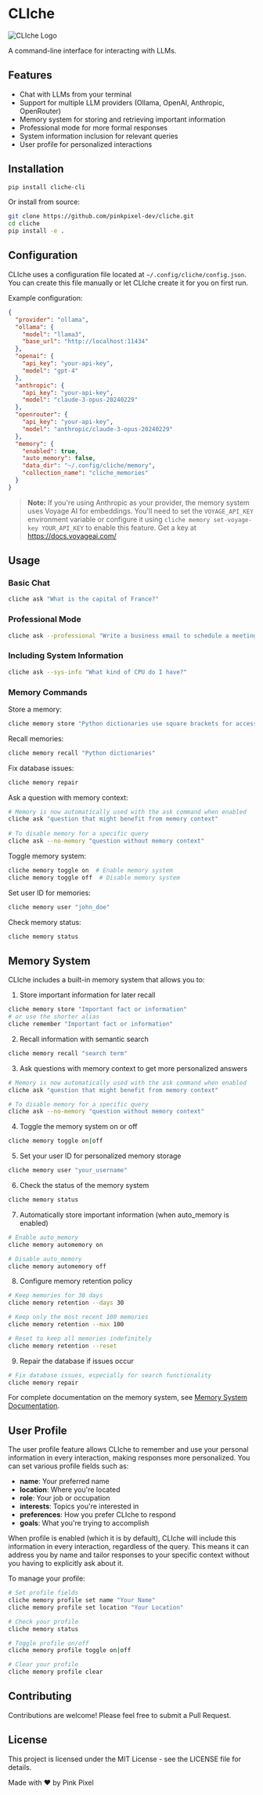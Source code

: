 # CLIche

![CLIche Logo](assets/logo.png)

A command-line interface for interacting with LLMs.

## Features

- Chat with LLMs from your terminal
- Support for multiple LLM providers (Ollama, OpenAI, Anthropic, OpenRouter)
- Memory system for storing and retrieving important information
- Professional mode for more formal responses
- System information inclusion for relevant queries
- User profile for personalized interactions

## Installation

```bash
pip install cliche-cli
```

Or install from source:

```bash
git clone https://github.com/pinkpixel-dev/cliche.git
cd cliche
pip install -e .
```

## Configuration

CLIche uses a configuration file located at `~/.config/cliche/config.json`. You can create this file manually or let CLIche create it for you on first run.

Example configuration:

```json
{
  "provider": "ollama",
  "ollama": {
    "model": "llama3",
    "base_url": "http://localhost:11434"
  },
  "openai": {
    "api_key": "your-api-key",
    "model": "gpt-4"
  },
  "anthropic": {
    "api_key": "your-api-key",
    "model": "claude-3-opus-20240229"
  },
  "openrouter": {
    "api_key": "your-api-key",
    "model": "anthropic/claude-3-opus-20240229"
  },
  "memory": {
    "enabled": true,
    "auto_memory": false,
    "data_dir": "~/.config/cliche/memory",
    "collection_name": "cliche_memories"
  }
}
```

> **Note:** If you're using Anthropic as your provider, the memory system uses Voyage AI for embeddings. You'll need to set the `VOYAGE_API_KEY` environment variable or configure it using `cliche memory set-voyage-key YOUR_API_KEY` to enable this feature. Get a key at https://docs.voyageai.com/

## Usage

### Basic Chat

```bash
cliche ask "What is the capital of France?"
```

### Professional Mode

```bash
cliche ask --professional "Write a business email to schedule a meeting."
```

### Including System Information

```bash
cliche ask --sys-info "What kind of CPU do I have?"
```

### Memory Commands

Store a memory:

```bash
cliche memory store "Python dictionaries use square brackets for accessing items."
```

Recall memories:

```bash
cliche memory recall "Python dictionaries"
```

Fix database issues:

```bash
cliche memory repair
```

Ask a question with memory context:

```bash
# Memory is now automatically used with the ask command when enabled
cliche ask "question that might benefit from memory context"
   
# To disable memory for a specific query
cliche ask --no-memory "question without memory context"
```

Toggle memory system:

```bash
cliche memory toggle on  # Enable memory system
cliche memory toggle off  # Disable memory system
```

Set user ID for memories:

```bash
cliche memory user "john_doe"
```

Check memory status:

```bash
cliche memory status
```

## Memory System

CLIche includes a built-in memory system that allows you to:

1. Store important information for later recall
```bash
cliche memory store "Important fact or information"
# or use the shorter alias
cliche remember "Important fact or information"
```

2. Recall information with semantic search
```bash
cliche memory recall "search term"
```

3. Ask questions with memory context to get more personalized answers
```bash
# Memory is now automatically used with the ask command when enabled
cliche ask "question that might benefit from memory context"

# To disable memory for a specific query
cliche ask --no-memory "question without memory context"
```

4. Toggle the memory system on or off
```bash
cliche memory toggle on|off
```

5. Set your user ID for personalized memory storage
```bash
cliche memory user "your_username"
```

6. Check the status of the memory system
```bash
cliche memory status
```

7. Automatically store important information (when auto_memory is enabled)
```bash
# Enable auto_memory
cliche memory automemory on

# Disable auto_memory
cliche memory automemory off
```

8. Configure memory retention policy
```bash
# Keep memories for 30 days
cliche memory retention --days 30

# Keep only the most recent 100 memories
cliche memory retention --max 100

# Reset to keep all memories indefinitely
cliche memory retention --reset
```

9. Repair the database if issues occur
```bash
# Fix database issues, especially for search functionality
cliche memory repair
```

For complete documentation on the memory system, see [Memory System Documentation](docs/memory/README.md).

## User Profile

The user profile feature allows CLIche to remember and use your personal information in every interaction, making responses more personalized. You can set various profile fields such as:

- **name**: Your preferred name
- **location**: Where you're located
- **role**: Your job or occupation
- **interests**: Topics you're interested in
- **preferences**: How you prefer CLIche to respond
- **goals**: What you're trying to accomplish

When profile is enabled (which it is by default), CLIche will include this information in every interaction, regardless of the query. This means it can address you by name and tailor responses to your specific context without you having to explicitly ask about it.

To manage your profile:

```bash
# Set profile fields
cliche memory profile set name "Your Name"
cliche memory profile set location "Your Location"

# Check your profile
cliche memory status

# Toggle profile on/off
cliche memory profile toggle on|off

# Clear your profile
cliche memory profile clear
```

## Contributing

Contributions are welcome! Please feel free to submit a Pull Request.

## License

This project is licensed under the MIT License - see the LICENSE file for details.

Made with ❤️ by Pink Pixel
